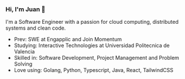 ### Hi, I'm Juan 👋
I'm a Software Engineer with a passion for cloud computing, distributed systems and clean code.
- Prev: SWE at Engapplic and Join Momentum
- Studying: Interactive Technologies at Universidad Politecnica de Valencia
- Skilled in: Software Development, Project Management and Problem Solving
- Love using: Golang, Python, Typescript, Java, React, TailwindCSS
